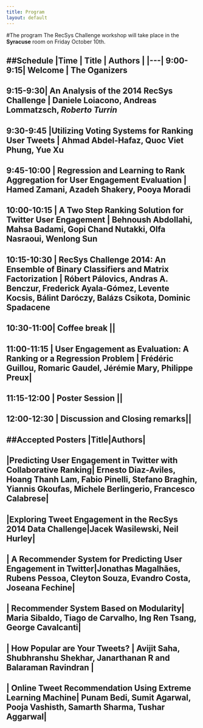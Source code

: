 ```yaml
---
title: Program
layout: default
---
```

#The program
The RecSys Challenge workshop will take place in the __Syracuse__ room on Friday October 10th.

##Schedule
|Time | Title | Authors |
|---|
9:00-9:15| Welcome | The Oganizers
---
9:15-9:30| An Analysis of the 2014 RecSys Challenge | Daniele Loiacono, Andreas Lommatzsch, _Roberto Turrin_
---
9:30-9:45 |Utilizing Voting Systems for Ranking User Tweets | Ahmad Abdel-Hafaz, Quoc Viet Phung, Yue Xu
---
9:45-10:00 | Regression and Learning to Rank Aggregation for User Engagement Evaluation | Hamed Zamani, Azadeh Shakery, Pooya Moradi
---
10:00-10:15 | A Two Step Ranking Solution for Twitter User Engagement | Behnoush Abdollahi, Mahsa Badami, Gopi Chand Nutakki, Olfa Nasraoui, Wenlong Sun 
---
10:15-10:30 | RecSys Challenge 2014: An Ensemble of Binary Classifiers and Matrix Factorization | Róbert Pálovics, Andras A. Benczur, Frederick Ayala-Gómez, Levente Kocsis, Bálint Daróczy, Balázs Csikota, Dominic Spadacene
---
10:30-11:00| Coffee break ||
---
11:00-11:15 | User Engagement as Evaluation: A Ranking or a Regression Problem | Frédéric Guillou, Romaric Gaudel, Jérémie Mary, Philippe Preux|
---
11:15-12:00 | Poster Session ||
---
12:00-12:30 | Discussion and Closing remarks||
---

##Accepted Posters
|Title|Authors|
---
|Predicting User Engagement in Twitter with Collaborative Ranking| Ernesto Diaz-Aviles, Hoang Thanh Lam, Fabio Pinelli, Stefano Braghin, Yiannis Gkoufas, Michele Berlingerio, Francesco Calabrese|
---
|Exploring Tweet Engagement in the RecSys 2014 Data Challenge|Jacek Wasilewski, Neil Hurley|
---
| A Recommender System for Predicting User Engagement in Twitter|Jonathas Magalhães, Rubens Pessoa, Cleyton Souza, Evandro Costa, Joseana Fechine|
---
| Recommender System Based on Modularity| Maria Sibaldo, Tiago de Carvalho, Ing Ren Tsang, George Cavalcanti|
---
| How Popular are Your Tweets? | Avijit Saha, Shubhranshu Shekhar, Janarthanan R and Balaraman Ravindran |
---
| Online Tweet Recommendation Using Extreme Learning Machine| Punam Bedi, Sumit Agarwal, Pooja Vashisth, Samarth Sharma, Tushar Aggarwal|
---
